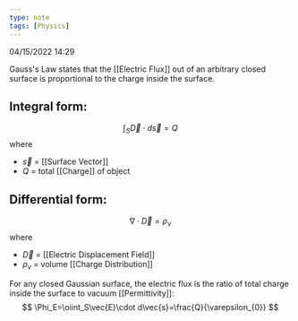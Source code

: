 ```yaml
---
type: note
tags: [Physics]
---
```

04/15/2022 14:29

  

Gauss's Law states that the [[Electric Flux]] out of an arbitrary closed surface is proportional to the charge inside the surface. 

## Integral form:
$$
\int_S\vec{D}\cdot d\vec{s}=Q
$$
where
- $\vec{s}$ = [[Surface Vector]]
- $Q$ = total [[Charge]] of object

## Differential form:
$$
\nabla\cdot\vec{D}=\rho_v
$$
where
- $\vec{D}$ = [[Electric Displacement Field]]
- $\rho_v$ = volume [[Charge Distribution]]


For any closed Gaussian surface, the electric flux is the ratio of total charge inside the surface to vacuum [[Permittivity]]:
$$
\Phi_E=\oiint_S\vec{E}\cdot d\vec{s}=\frac{Q}{\varepsilon_{0}}
$$
